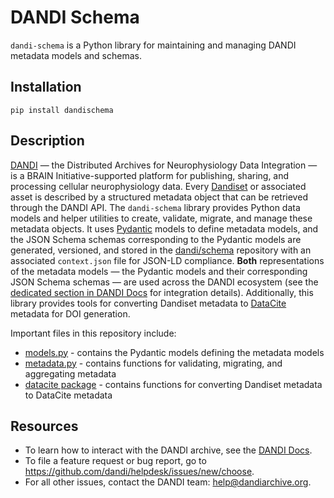 # DANDI Schema

`dandi-schema` is a Python library for maintaining and managing DANDI metadata models and schemas.

## Installation

`pip install dandischema`

## Description

[DANDI](https://scicrunch.org/resolver/RRID:SCR_017571) — the Distributed Archives for
Neurophysiology Data Integration — is a BRAIN Initiative-supported platform
for publishing, sharing, and processing cellular neurophysiology data.
Every [Dandiset](https://docs.dandiarchive.org/user-guide-sharing/creating-dandiset/)
or associated asset is described by a structured metadata object that can be
retrieved through the DANDI API. The `dandi-schema` library provides Python data models
and helper utilities to create, validate, migrate, and manage these metadata objects.
It uses [Pydantic](https://github.com/pydantic/pydantic) models to define metadata
models, and the JSON Schema schemas corresponding to the Pydantic models are generated,
versioned, and stored in the [dandi/schema](https://github.com/dandi/schema) repository
with an associated `context.json` file for JSON-LD compliance. **Both** representations
of the metadata models — the Pydantic models and their corresponding JSON Schema schemas —
are used across the DANDI ecosystem (see the
[dedicated section in DANDI Docs](https://docs.dandiarchive.org/developer-guide/integrate-external-services/#dandi-metadata-models-integration)
for integration details). Additionally, this library provides tools for converting
Dandiset metadata to [DataCite](https://datacite.org/) metadata for DOI generation.

Important files in this repository include:
- [models.py](./dandischema/models.py) - contains the Pydantic models defining the metadata models
- [metadata.py](./dandischema/metadata.py) - contains functions for validating, migrating, and aggregating metadata
- [datacite package](./dandischema/datacite) - contains functions for converting Dandiset metadata to DataCite metadata

## Resources

* To learn how to interact with the DANDI archive,
see the [DANDI Docs](https://docs.dandiarchive.org).
* To file a feature request or bug report, go to https://github.com/dandi/helpdesk/issues/new/choose.
* For all other issues, contact the DANDI team: help@dandiarchive.org.
